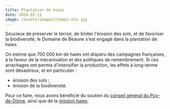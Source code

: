 ```yaml
---
title: Plantation de haies
date: 2024-02-11
image: /assets/images/champs-ete.jpg
---
```


Soucieux de préserver le terroir, de limiter l'érosion des sols, et de favoriser la biodiversité, le Domaine de Beaune s'est engagé dans la plantation de haies.

<!-- more -->

On estime que 700 000 km de haies ont disparu des campagnes françaises,
à la faveur de la mécanisation et des politiques de remembrement.
Si ces arrachages ont permis d'intensifier la production,
les effets à long-terme sont désastreux, et en particulier :

- érosion des sols ;
- érosion de la biodiversité.

Pour ce faire, nous avons bénéficié du soutien du [conseil général du Puy-de-Dôme](https://www.puy-de-dome.fr/conseil-departemental-du-puy-de-dome.html),
ainsi que de la [mission haies](https://missionhaies.wixsite.com/mission-haies).
